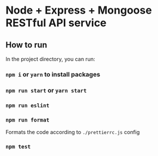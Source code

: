 # Node + Express + Mongoose RESTful API service

## How to run

In the project directory, you can run:

### `npm i` or `yarn` to install packages

### `npm run start` or `yarn start`

### `npm run eslint`

### `npm run format`

Formats the code according to `./prettierrc.js` config

### `npm test`
